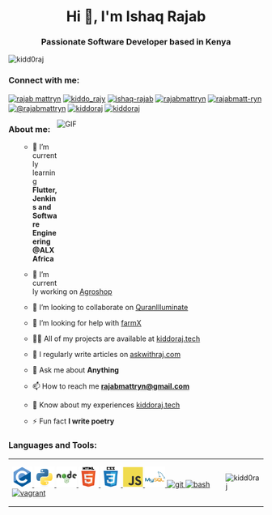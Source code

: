<h1 align="center">Hi 👋, I'm Ishaq Rajab</h1>
<h3 align="center">Passionate Software Developer based in Kenya</h3>

<p align="left"> 
  <img src="https://komarev.com/ghpvc/?username=kidd0raj&label=Profile%20views&color=0e75b6&style=flat" alt="kidd0raj" /> 
</p>

<h3 align="left">Connect with me:</h3>
<p align="left">
<a href="https://dev.to/rajab mattryn" target="blank"><img align="center" src="https://raw.githubusercontent.com/rahuldkjain/github-profile-readme-generator/master/src/images/icons/Social/devto.svg" alt="rajab mattryn" height="30" width="40" /></a>
<a href="https://twitter.com/kiddo_rajy" target="blank"><img align="center" src="https://raw.githubusercontent.com/rahuldkjain/github-profile-readme-generator/master/src/images/icons/Social/twitter.svg" alt="kiddo_rajy" height="30" width="40" /></a>
<a href="https://linkedin.com/in/ishaq-rajab" target="blank"><img align="center" src="https://raw.githubusercontent.com/rahuldkjain/github-profile-readme-generator/master/src/images/icons/Social/linked-in-alt.svg" alt="ishaq-rajab" height="30" width="40" /></a>
<a href="https://stackoverflow.com/users/rajabmattryn" target="blank"><img align="center" src="https://raw.githubusercontent.com/rahuldkjain/github-profile-readme-generator/master/src/images/icons/Social/stack-overflow.svg" alt="rajabmattryn" height="30" width="40" /></a>
<a href="https://instagram.com/rajabmatt-ryn" target="blank"><img align="center" src="https://raw.githubusercontent.com/rahuldkjain/github-profile-readme-generator/master/src/images/icons/Social/instagram.svg" alt="rajabmatt-ryn" height="30" width="40" /></a>
<a href="https://hashnode.com/@rajabmattryn" target="blank"><img align="center" src="https://raw.githubusercontent.com/rahuldkjain/github-profile-readme-generator/master/src/images/icons/Social/hashnode.svg" alt="@rajabmattryn" height="30" width="40" /></a>
<a href="https://www.hackerrank.com/kiddoraj" target="blank"><img align="center" src="https://raw.githubusercontent.com/rahuldkjain/github-profile-readme-generator/master/src/images/icons/Social/hackerrank.svg" alt="kiddoraj" height="30" width="40" /></a>
<a href="https://www.leetcode.com/kiddoraj" target="blank"><img align="center" src="https://raw.githubusercontent.com/rahuldkjain/github-profile-readme-generator/master/src/images/icons/Social/leet-code.svg" alt="kiddoraj" height="30" width="40" /></a>
  
</p>
  <img align="right" alt="GIF" src="https://github.com/Gapur/Gapur/blob/main/assets/coding.gif?raw=true" width="408" height="318" />

<h3 align="left">About me:</h3>
<p align="left">
  <ul>

- 🌱 I’m currently learning **Flutter, Jenkins and Software Engineering@ALXAfrica**
  
- 🔭 I’m currently working on [Agroshop](github.com/Kidd0raj/Agroshop)

- 👯 I’m looking to collaborate on [QuranIlluminate](github.com/kidd0raj/QuranIlluminate)

- 🤝 I’m looking for help with [farmX](github.com/Kidd0raj/farmx)

- 👨‍💻 All of my projects are available at [kiddoraj.tech](kiddoraj.tech)

- 📝 I regularly write articles on [askwithraj.com](askwithraj.com)

- 💬 Ask me about **Anything**

- 📫 How to reach me **rajabmattryn@gmail.com**

- 📄 Know about my experiences [kiddoraj.tech](kiddoraj.tech)

- ⚡ Fun fact **I write poetry**
  </ul>
</p>

<h3 align="left">Languages and Tools:</h3> 
<table>
  <tr>
    <td>
      <p align="left"> 
        <a href="https://www.cprogramming.com/" target="_blank" rel="noreferrer"> <img src="https://raw.githubusercontent.com/devicons/devicon/master/icons/c/c-original.svg" alt="c" width="40" height="40"/> </a>
      <a href="https://www.python.org" target="_blank" rel="noreferrer"> <img src="https://raw.githubusercontent.com/devicons/devicon/master/icons/python/python-original.svg" alt="python" width="40" height="40"/> </a> 
      <a href="https://nodejs.org" target="_blank" rel="noreferrer"> <img src="https://raw.githubusercontent.com/devicons/devicon/master/icons/nodejs/nodejs-original-wordmark.svg" alt="nodejs" width="40" height="40"/> </a> 
      <a href="https://www.w3.org/html/" target="_blank" rel="noreferrer"> <img src="https://raw.githubusercontent.com/devicons/devicon/master/icons/html5/html5-original-wordmark.svg" alt="html5" width="40" height="40"/> </a> 
      <a href="https://www.w3schools.com/css/" target="_blank" rel="noreferrer"> <img src="https://raw.githubusercontent.com/devicons/devicon/master/icons/css3/css3-original-wordmark.svg" alt="css3" width="40" height="40"/> </a> 
      <a href="https://developer.mozilla.org/en-US/docs/Web/JavaScript" target="_blank" rel="noreferrer"> <img src="https://raw.githubusercontent.com/devicons/devicon/master/icons/javascript/javascript-original.svg" alt="javascript" width="40" height="40"/> </a> 
      <a href="https://www.mysql.com/" target="_blank" rel="noreferrer"> <img src="https://raw.githubusercontent.com/devicons/devicon/master/icons/mysql/mysql-original-wordmark.svg" alt="mysql" width="40" height="40"/> </a> 
      <a href="https://git-scm.com/" target="_blank" rel="noreferrer"> <img src="https://www.vectorlogo.zone/logos/git-scm/git-scm-icon.svg" alt="git" width="40" height="40"/> </a>
      <a href="https://www.gnu.org/software/bash/" target="_blank" rel="noreferrer"> <img src="https://www.vectorlogo.zone/logos/gnu_bash/gnu_bash-icon.svg" alt="bash" width="40" height="40"/> </a>  
      <a href="https://www.vagrantup.com/" target="_blank" rel="noreferrer"> <img src="https://www.vectorlogo.zone/logos/vagrantup/vagrantup-icon.svg" alt="vagrant" width="40" height="40"/> </a> 
      </p>
    </td>
    <td>
      <img align="right" src="https://github-readme-streak-stats.herokuapp.com/?user=kidd0raj&" alt="kidd0raj" />
    </td>
  </tr>
</table>
